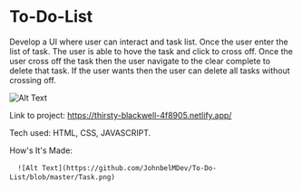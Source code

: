 # To-Do-List

   Develop a UI where user can interact and task list. Once the user enter the list of task. The user is able to hove the task and click to cross off. Once the user cross off the task then the user navigate to the clear complete to delete that task. If the user wants then the user can delete all tasks without crossing off.
   
   
   ![Alt Text](https://github.com/JohnbelMDev/To-Do-List/blob/master/Todolist.gif)


   Link to project: https://thirsty-blackwell-4f8905.netlify.app/
   
   Tech used: HTML, CSS, JAVASCRIPT.
   
   How's It's Made:
   
      ![Alt Text](https://github.com/JohnbelMDev/To-Do-List/blob/master/Task.png)
      
